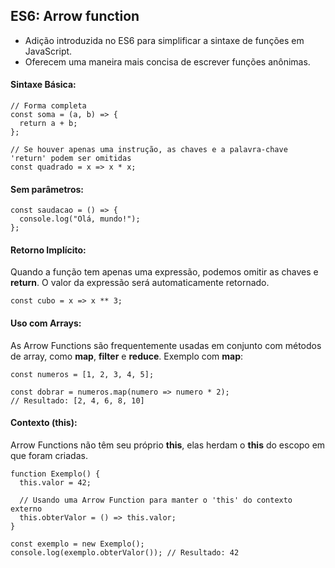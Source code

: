 ## ES6: Arrow function
- Adição introduzida no ES6 para simplificar a sintaxe de funções em JavaScript.
- Oferecem uma maneira mais concisa de escrever funções anônimas.

#### Sintaxe Básica:
```
// Forma completa
const soma = (a, b) => {
  return a + b;
};

// Se houver apenas uma instrução, as chaves e a palavra-chave 'return' podem ser omitidas
const quadrado = x => x * x;
```

#### Sem parâmetros:
```
const saudacao = () => {
  console.log("Olá, mundo!");
};
```

#### Retorno Implícito:
Quando a função tem apenas uma expressão, podemos omitir as chaves e **return**. O valor da expressão será automaticamente retornado.
```
const cubo = x => x ** 3;
```

#### Uso com Arrays:
As Arrow Functions são frequentemente usadas em conjunto com métodos de array, como **map**, **filter** e **reduce**.
Exemplo com **map**:
```
const numeros = [1, 2, 3, 4, 5];

const dobrar = numeros.map(numero => numero * 2);
// Resultado: [2, 4, 6, 8, 10]
```

#### Contexto (this):
Arrow Functions não têm seu próprio **this**, elas herdam o **this** do escopo em que foram criadas. 
```
function Exemplo() {
  this.valor = 42;

  // Usando uma Arrow Function para manter o 'this' do contexto externo
  this.obterValor = () => this.valor;
}

const exemplo = new Exemplo();
console.log(exemplo.obterValor()); // Resultado: 42
```

